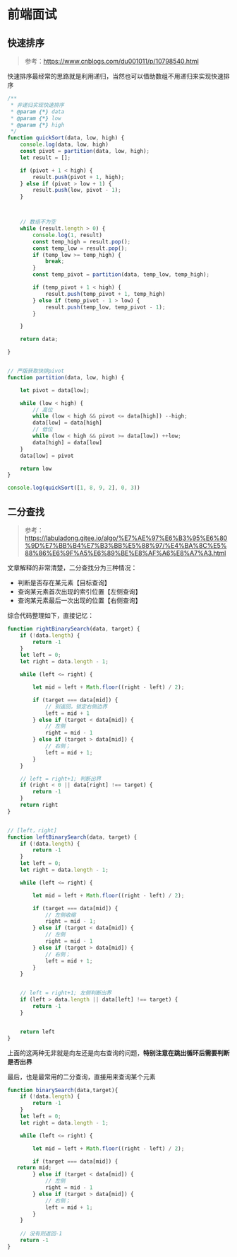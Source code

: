 # 前端面试

[//]: # (```mindmap)
[//]: # (root&#40;思维导图&#41;)
[//]: # (  test)
[//]: # (```)

## 快速排序

> 参考：<https://www.cnblogs.com/du001011/p/10798540.html>

快速排序最经常的思路就是利用递归，当然也可以借助数组不用递归来实现快速排序

```js
/**
 * 非递归实现快速排序
 * @param {*} data 
 * @param {*} low 
 * @param {*} high 
 */
function quickSort(data, low, high) {
    console.log(data, low, high)
    const pivot = partition(data, low, high);
    let result = [];

    if (pivot + 1 < high) {
        result.push(pivot + 1, high);
    } else if (pivot > low + 1) {
        result.push(low, pivot - 1);
    }



    // 数组不为空
    while (result.length > 0) {
        console.log(1, result)
        const temp_high = result.pop();
        const temp_low = result.pop();
        if (temp_low >= temp_high) {
            break;
        }
        const temp_pivot = partition(data, temp_low, temp_high);

        if (temp_pivot + 1 < high) {
            result.push(temp_pivot + 1, temp_high)
        } else if (temp_pivot - 1 > low) {
            result.push(temp_low, temp_pivot - 1);
        }

    }

    return data;

}


// 严版获取快排pivot
function partition(data, low, high) {

    let pivot = data[low];

    while (low < high) {
        // 高位
        while (low < high && pivot <= data[high]) --high;
        data[low] = data[high]
        // 低位
        while (low < high && pivot >= data[low]) ++low;
        data[high] = data[low]
    }
    data[low] = pivot

    return low
}

console.log(quickSort([1, 8, 9, 2], 0, 3))
```

## 二分查找

> 参考：<https://labuladong.gitee.io/algo/%E7%AE%97%E6%B3%95%E6%80%9D%E7%BB%B4%E7%B3%BB%E5%88%97/%E4%BA%8C%E5%88%86%E6%9F%A5%E6%89%BE%E8%AF%A6%E8%A7%A3.html>

文章解释的非常清楚，二分查找分为三种情况：

- 判断是否存在某元素【目标查询】
- 查询某元素首次出现的索引位置【左侧查询】
- 查询某元素最后一次出现的位置【右侧查询】

综合代码整理如下，直接记忆：

```js
function rightBinarySearch(data, target) {
    if (!data.length) {
        return -1
    }
    let left = 0;
    let right = data.length - 1;

    while (left <= right) {

        let mid = left + Math.floor((right - left) / 2);

        if (target === data[mid]) {
            // 别返回，锁定右侧边界
            left = mid + 1
        } else if (target < data[mid]) {
            // 左侧
            right = mid - 1
        } else if (target > data[mid]) {
            // 右侧；
            left = mid + 1;
        }
    }

    // left = right+1; 判断出界
    if (right < 0 || data[right] !== target) {
        return -1
    }
    return right
}


// [left，right]
function leftBinarySearch(data, target) {
    if (!data.length) {
        return -1
    }
    let left = 0;
    let right = data.length - 1;

    while (left <= right) {

        let mid = left + Math.floor((right - left) / 2);

        if (target === data[mid]) {
            // 左侧收缩
            right = mid - 1;
        } else if (target < data[mid]) {
            // 左侧
            right = mid - 1
        } else if (target > data[mid]) {
            // 右侧；
            left = mid + 1;
        }
    }


    // left = right+1; 左侧判断出界
    if (left > data.length || data[left] !== target) {
        return -1
    }


    return left
}

```

上面的这两种无非就是向左还是向右查询的问题，**特别注意在跳出循环后需要判断是否出界**

最后，也是最常用的二分查询，直接用来查询某个元素

```js
function binarySearch(data,target){
    if (!data.length) {
        return -1
    }
    let left = 0;
    let right = data.length - 1;

    while (left <= right) {

        let mid = left + Math.floor((right - left) / 2);

        if (target === data[mid]) {
   return mid;    
        } else if (target < data[mid]) {
            // 左侧
            right = mid - 1
        } else if (target > data[mid]) {
            // 右侧；
            left = mid + 1;
        }
    }
    
    // 没有则返回-1
    return -1
}
```
